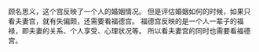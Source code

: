顾名思义，这个宫反映了一个人的婚姻情况。
但是评估婚姻如何的时候，如果只看夫妻宫，就有失偏颇，还需要看福德宫。
福德宫反映的是一个人一辈子的福禄，即夫妻的关系、个人享受、心理状况等。
所以看夫妻宫的同时也需要看福德宫。